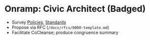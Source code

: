 # Onramp: Civic Architect (Badged)

- Survey [Policies](../outputs/policies.md), [Standards](../outputs/standards.md)
- Propose via RFC (`/docs/rfcs/0000-template.md`)
- Facilitate CoCleanse; produce congruence summary
